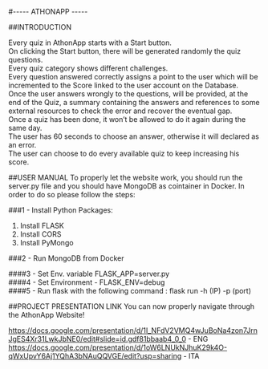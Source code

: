 #----- ATHONAPP -----

##INTRODUCTION

Every quiz in AthonApp starts with a Start button.\
On clicking the Start button, there will be generated randomly the quiz questions.\
Every quiz category shows different challenges.\
Every question answered correctly assigns a point to the user which will be \
incremented to the Score linked to the user account on the Database. \
Once the user answers wrongly to the questions, will be provided, at the end of the Quiz,
a summary containing the answers and references to some external resources to check the error
and recover the eventual gap.\
Once a quiz has been done, it won’t be allowed to do it again during the same day.\
The user has 60 seconds to choose an answer, otherwise it will declared as an error. \
The user can choose to do every available quiz to keep increasing his score.

##USER MANUAL 
To properly let the website work, you should run the server.py file and you should have MongoDB as cointainer in Docker.
In order to do so please follow the steps:

###1 - Install Python Packages:

  1. Install FLASK
  2. Install CORS
  3. Install PyMongo

###2 - Run MongoDB from Docker

####3 - Set Env. variable FLASK_APP=server.py \
####4 - Set Environment - FLASK_ENV=debug \
####5 - Run flask with the following command : flask run -h (IP) -p (port) 


##PROJECT PRESENTATION LINK
You can now properly navigate through the AthonApp Website!


https://docs.google.com/presentation/d/1I_NFdV2VMQ4wJuBoNa4zon7JrnJgES4Xr31LwkJbNE0/edit#slide=id.gdf81bbaab4_0_0 -  ENG
https://docs.google.com/presentation/d/1oW6LNUkNJhuK29k4O-qWxUpvY6Aj1YQhA3bNAuQQVGE/edit?usp=sharing -  ITA



